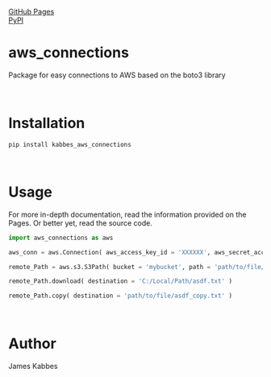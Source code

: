 [GitHub Pages](https://jameskabbes.github.io/aws_connections)<br>
[PyPI](https://pypi.org/project/kabbes-aws-connections)

# aws_connections
Package for easy connections to AWS based on the boto3 library

<br> 

# Installation
`pip install kabbes_aws_connections`

<br>

# Usage
For more in-depth documentation, read the information provided on the Pages. Or better yet, read the source code.

```python
import aws_connections as aws
```

```python
aws_conn = aws.Connection( aws_access_key_id = 'XXXXXX', aws_secret_access_key = 'XXXXXX )
```

```python
remote_Path = aws.s3.S3Path( bucket = 'mybucket', path = 'path/to/file/asdf.txt', conn = aws_conn )
```

```python
remote_Path.download( destination = 'C:/Local/Path/asdf.txt' )
```

```python
remote_Path.copy( destination = 'path/to/file/asdf_copy.txt' )
```

<br>

# Author
James Kabbes
